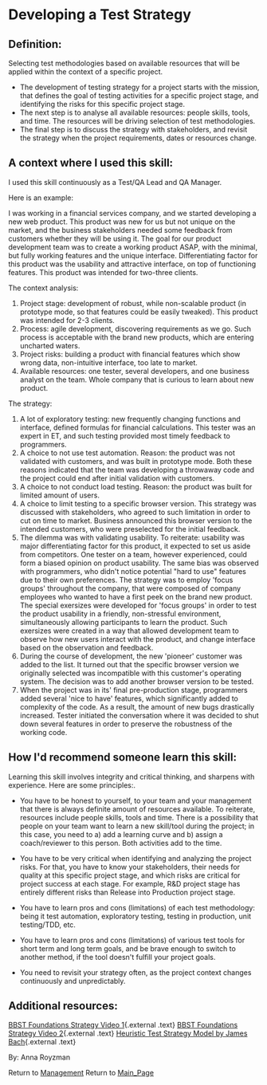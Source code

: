 Developing a Test Strategy
==========================

## Definition:


Selecting test methodologies based on available resources that will be applied within the context of a specific project.

-   The development of testing strategy for a project starts with the mission, that defines the goal of testing activities for a specific project stage, and identifying the risks for this specific project stage.
-   The next step is to analyse all available resources: people skills, tools, and time. The resources will be driving selection of test methodologies.
-   The final step is to discuss the strategy with stakeholders, and revisit the strategy when the project requirements, dates or resources change.

## A context where I used this skill:

I used this skill continuously as a Test/QA Lead and QA Manager.

Here is an example:

I was working in a financial services company, and we started developing a new web product.
This product was new for us but not unique on the market, and the business stakeholders needed some feedback from customers whether they will be using it.
The goal for our product development team was to create a working product ASAP, with the minimal, but fully working features and the unique interface.
Differentiating factor for this product was the usability and attractive interface, on top of functioning features.
This product was intended for two-three clients.

The context analysis:

1. Project stage: development of robust, while non-scalable product (in prototype mode, so that features could be easily tweaked). This product was intended for 2-3 clients.
2. Process: agile development, discovering requirements as we go. Such process is acceptable with the brand new products, which are entering uncharted waters.
3. Project risks: building a product with financial features which show wrong data, non-intuitive interface, too late to market.
4. Available resources: one tester, several developers, and one business analyst on the team. Whole company that is curious to learn about new product.

The strategy:

1. A lot of exploratory testing: new frequently changing functions and interface, defined formulas for financial calculations. This tester was an expert in ET, and such testing provided most timely feedback to programmers.
2. A choice to not use test automation. Reason: the product was not validated with customers, and was built in prototype mode. Both these reasons indicated that the team was developing a throwaway code and the project could end after initial validation with customers.
3. A choice to not conduct load testing. Reason: the product was built for limited amount of users.
4. A choice to limit testing to a specific browser version. This strategy was discussed with stakeholders, who agreed to such limitation in order to cut on time to market. Business announced this browser version to the intended customers, who were preselected for the initial feedback.
5. The dilemma was with validating usability. To reiterate: usability was major differentiating factor for this product, it expected to set us aside from competitors. One tester on a team, however experienced, could form a biased opinion on product usability. The same bias was observed with programmers, who didn\'t notice potential \"hard to use\" features due to their own preferences. The strategy was to employ \'focus groups\' throughout the company, that were composed of company employees who wanted to have a first peek on the brand new product. The special exersizes were developed for \'focus groups\' in order to test the product usability in a friendly, non-stressful environment, simultaneously allowing participants to learn the product. Such exersizes were created in a way that allowed development team to observe how new users interact with the product, and change interface based on the observation and feedback.
6. During the course of development, the new \'pioneer\' customer was added to the list. It turned out that the specific browser version we originally selected was incompatible with this customer\'s operating system. The decision was to add another browser version to be tested.
7. When the project was in its\' final pre-production stage, programmers added several \'nice to have\' features, which significantly added to complexity of the code. As a result, the amount of new bugs drastically increased. Tester initiated the conversation where it was decided to shut down several features in order to preserve the robustness of the working code.

## How I\'d recommend someone learn this skill:

Learning this skill involves integrity and critical thinking, and sharpens with experience.
Here are some principles:.

-   You have to be honest to yourself, to your team and your management that there is always definite amount of resources available. To reiterate, resources include people skills, tools and time. There is a possibility that people on your team want to learn a new skill/tool during the project; in this case, you need to a) add a learning curve and b) assign a coach/reviewer to this person. Both activities add to the time.

-   You have to be very critical when identifying and analyzing the project risks. For that, you have to know your stakeholders, their needs for quality at this specific project stage, and which risks are critical for project success at each stage. For example, R&D project stage has entirely different risks than Release into Production project stage.

-   You have to learn pros and cons (limitations) of each test methodology: being it test automation, exploratory testing, testing in production, unit testing/TDD, etc.

-   You have to learn pros and cons (limitations) of various test tools for short term and long term goals, and be brave enough to switch to another method, if the tool doesn\'t fulfill your project goals.

-   You need to revisit your strategy often, as the project context changes continuously and unpredictably.

## Additional resources:


[BBST Foundations Strategy Video 1](http://www.testingeducation.org/BBST/foundations/Lecture2aFoundations2010.mp4){.external
.text}
[BBST Foundations Strategy Video 2](http://www.testingeducation.org/BBST/foundations/Lecture2bFoundations2010.mp4){.external
.text}
[Heuristic Test Strategy Model by James Bach](http://www.satisfice.com/tools/htsm.pdf){.external .text}

By: Anna Royzman

Return to [Management](Management.html?title=Management "Management")
Return to [Main\_Page](Main_Page.html?title=Main_Page "Main Page")
